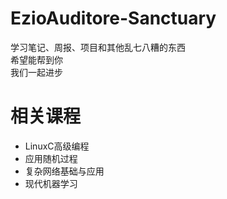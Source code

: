 # EzioAuditore-Sanctuary
学习笔记、周报、项目和其他乱七八糟的东西  
希望能帮到你  
我们一起进步  

# 相关课程
- LinuxC高级编程
- 应用随机过程
- 复杂网络基础与应用
- 现代机器学习 
